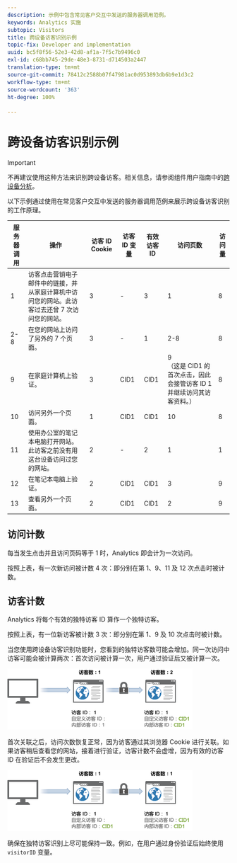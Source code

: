 ```yaml
---
description: 示例中包含常见客户交互中发送的服务器调用范例。
keywords: Analytics 实施
subtopic: Visitors
title: 跨设备访客识别示例
topic-fix: Developer and implementation
uuid: bc5f8f56-52e3-42d8-af1a-7f5c7b9496c0
exl-id: c68bb745-29de-48e3-8731-d714503a2447
translation-type: tm+mt
source-git-commit: 78412c2588b07f47981ac0d953893db6b9e1d3c2
workflow-type: tm+mt
source-wordcount: '363'
ht-degree: 100%

---
```


# 跨设备访客识别示例

>[!IMPORTANT]
>
>不再建议使用这种方法来识别跨设备访客。相关信息，请参阅组件用户指南中的[跨设备分析](/help/components/cda/overview.md)。

以下示例通过使用在常见客户交互中发送的服务器调用范例来展示跨设备访客识别的工作原理。

| 服务器调用 | 操作 | 访客 ID Cookie | 访客 ID 变量 | 有效访客 ID | 访问页数 | 访问量 |
|--- |--- |--- |--- |--- |--- |--- |
| 1 | 访客点击营销电子邮件中的链接，并从家庭计算机中访问您的网站。此访客过去还曾 7 次访问您的网站。 | 3 | - | 3 | 1 | 8 |
| 2-8 | 在您的网站上访问了另外的 7 个页面。 | 3 | - | 1 | 2-8 | 8 |
| 9 | 在家庭计算机上验证。 | 3 | CID1 | CID1 | 9 <br>（这是 CID1 的首次点击，因此会接管访客 ID 1 并继续访问其访客资料。） | 8 |
| 10 | 访问另外一个页面。 | 1 | CID1 | CID1 | 10 | 8 |
| 11 | 使用办公室的笔记本电脑打开网站。此访客之前没有用这台设备访问过您的网站。 | 2 | - | 2 | 1 | 1 |
| 12 | 在笔记本电脑上验证。 | 2 | CID1 | CID1 | 3 | 9 |
| 13 | 查看另外一个页面。 | 2 | CID1 | CID1 | 2 | 9 |

## 访问计数

每当发生点击并且访问页码等于 1 时，Analytics 即会计为一次访问。

按照上表，有一次新访问被计数 4 次：即分别在第 1、9、11 及 12 次点击时被计数。

## 访客计数

Analytics 将每个有效的独特访客 ID 算作一个独特访客。

按照上表，有一位新访客被计数 3 次：即分别在第 1、9 及 10 次点击时被计数。

当您使用跨设备访客识别功能时，您看到的独特访客数可能会增加。同一次访问中访客可能会被计算两次：首次访问被计算一次，用户通过验证后又被计算一次。

![](assets/visitors.png)

首次关联之后，访问次数恢复正常，因为访客通过其浏览器 Cookie 进行关联。如果访客稍后查看您的网站，接着进行验证，访客计数不会虚增，因为有效的访客 ID 在验证后不会发生更改。

![](assets/visitors_2.png)

确保在独特访客识别上尽可能保持一致。例如，在用户通过身份验证后始终使用 `visitorID` 变量。
